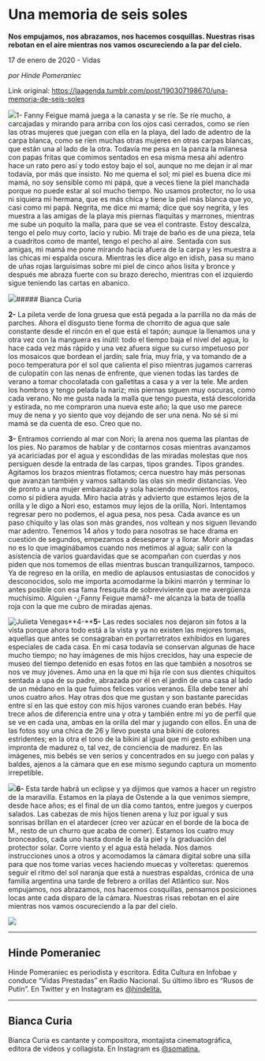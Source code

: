 # Una memoria de seis soles

**Nos empujamos, nos abrazamos, nos hacemos cosquillas. Nuestras risas rebotan en el aire mientras nos vamos oscureciendo a la par del cielo.**

17 de enero de 2020 - Vidas

_por Hinde Pomeraniec_

Link original: https://laagenda.tumblr.com/post/190307198670/una-memoria-de-seis-soles

![](https://64.media.tumblr.com/77a04e79c33fbaeb6cf24cbbb477f82e/b274dab1fe617451-d5/s500x750/8c04c9262d27fbc66b5595ee28ae6627ee515cbf.png)1- Fanny Feigue mamá juega a la canasta y se ríe. Se ríe mucho, a carcajadas y mirando para arriba con los ojos casi cerrados, como se ríen las otras mujeres que juegan con ella en la playa, del lado de adentro de la carpa blanca, como se ríen muchas otras mujeres en otras carpas blancas, que están una al lado de la otra. Todavía me pesa en la panza la milanesa con papas fritas que comimos sentados en esa misma mesa ahí adentro hace un rato pero así y todo estoy bajo el sol, aunque no me dejan ir al mar todavía, por más que insisto. No me quema el sol; mi piel es buena dice mi mamá, no soy sensible como mi papá, que a veces tiene la piel manchada porque no puede estar al sol mucho tiempo. No usamos protector, no lo usa ni siquiera mi hermana, que es más chica y tiene la piel más blanca que yo, casi como mi papá. Negrita, me dice mi mamá; dice que soy negrita, y les muestra a las amigas de la playa mis piernas flaquitas y marrones, mientras me sube un poquito la malla, para que se vea el contraste. Estoy descalza, tengo el pelo muy corto, lacio y rubio. Mi traje de baño es de una pieza, tela a cuadritos como de mantel, tengo el pecho al aire. Sentada con sus amigas, mi mamá me pone mirando hacia afuera de la carpa y les muestra a las chicas mi espalda oscura. Mientras les dice algo en idish, pasa su mano de uñas rojas larguísimas sobre mi piel de cinco años lisita y bronce y después me abraza fuerte con su brazo derecho, mientras con el izquierdo sigue teniendo las cartas en abanico.

![](https://64.media.tumblr.com/77a04e79c33fbaeb6cf24cbbb477f82e/b274dab1fe617451-d5/s500x750/8c04c9262d27fbc66b5595ee28ae6627ee515cbf.png)##### Bianca Curia

  
**2-** La pileta verde de lona gruesa que está pegada a la parrilla no da más de parches. Ahora el disgusto tiene forma de chorrito de agua que sale constante desde el rincón en el que está el tapón; aunque la llenamos una y otra vez con la manguera es inútil: todo el tiempo baja el nivel del agua, lo hace cada vez más rápido y una vez afuera sigue su curso impetuoso por los mosaicos que bordean el jardín; sale fría, muy fría, y va tomando de a poco temperatura por el sol que calienta el piso mientras jugamos carreras de culopatín con las nenas de enfrente, que vienen todas las tardes de verano a tomar chocolatada con galletitas a casa y a ver la tele. Me arden los hombros y tengo pelada la nariz; mis piernas siguen muy oscuras, como cada verano. No me gusta nada la malla que tengo puesta, está descolorida y estirada, no me compraron una nueva este año; la que uso me parece muy de nena y yo siento que voy dejando de ser una nena. No sé si mi mamá se da cuenta de eso. Creo que no.

**3-** Entramos corriendo al mar con Nori; la arena nos quema las plantas de los pies. No paramos de hablar y de contarnos cosas mientras avanzamos ya acariciadas por el agua y escondidas de las miradas molestas que nos persiguen desde la entrada de las carpas, tipos grandes. Tipos grandes. Agitamos los brazos mientras flotamos; cerca nuestro hay más personas que avanzan también y vamos saltando las olas sin medir distancias. Veo de pronto a una mujer embarazada y sola haciendo movimientos raros, como si pidiera ayuda. Miro hacia atrás y advierto que estamos lejos de la orilla y le digo a Nori eso, estamos muy lejos de la orilla, Nori. Intentamos regresar pero no podemos, el agua pesa, nos pesa. Cada avance es un paso chiquito y las olas son más grandes, nos voltean y nos siguen llevando mar adentro. Tenemos 14 años y todo para nosotras se hace drama en cuestión de segundos, empezamos a desesperar y a llorar. Morir ahogadas no es lo que imaginábamos cuando nos metimos al agua; salir con la asistencia de varios guardavidas que se acompañan con cuerdas y nos piden que nos tomemos de ellas mientras buscan tranquilizarnos, tampoco. Ya de regreso en la orilla, en medio de aplausos entusiastas de conocidos y desconocidos, solo me importa acomodarme la bikini marrón y terminar lo antes posible con esa fama fresquita de sobreviviente que me avergüenza muchísimo. Alguien -¿Fanny Feigue mamá?- me alcanza la bata de toalla roja con la que me cubro de miradas ajenas. 

![Julieta Venegas](https://64.media.tumblr.com/52128c9e6f1b6a616b797313dda35097/b274dab1fe617451-ac/s250x400/3d5f740de3f7e86ea9674cb58608fd57ac510131.png)**4-****5-** Las redes sociales nos dejaron sin fotos a la vista porque ahora todo está a la vista y ya no existen las mejores tomas, aquellas que antes se consagraban en portarretratos exhibidos en lugares especiales de cada casa. En mi casa todavía se conservan algunas de hace mucho tiempo; no hay imágenes de mis hijos crecidos, hay una especie de museo del tiempo detenido en esas fotos en las que también a nosotros se nos ve muy jóvenes. Amo una en la que mi hija ríe con sus dientes chiquitos sentada a upa de su padre, abrazada por él en el jardín de una casa al lado de un médano en la que fuimos felices varios veranos. Ella debe tener ahí unos cuatro años. Hay otras dos que me gustan y son bastante parecidas entre sí en las que estoy con mis hijos varones cuando eran bebés. Hay trece años de diferencia entre una y otra y también entre mi yo de perfil que se ve en cada una, ambas en la orilla del mar y jugando con ellos. En una de las fotos soy una chica de 26 y llevo puesta una bikini de colores estridentes; en la otra el tono de la bikini al igual que mi gesto exhiben una impronta de madurez o, tal vez, de conciencia de madurez. En las imágenes, mis bebés se ven serios y concentrados en su juego con palas y baldes, ajenos a la cámara que en ese mismo segundo captura un momento irrepetible.

![](https://64.media.tumblr.com/7a2c2901856da47f708422e698705e8c/b274dab1fe617451-d6/s500x750/26b567e737f4930229f031b8a362e8f148512182.png)**6-** Esta tarde habrá un eclipse y ya dijimos que vamos a hacer un registro de la maravilla. Estamos en la playa de Ostende a la que venimos siempre, desde hace años; es el final de un día como tantos, entre juegos y cuerpos salados. Las cabezas de mis hijos tienen arena y luz por igual y sus sonrisas brillan en el atardecer (creo ver azúcar en el borde de la boca de M., resto de un churro que acaba de comer). Estamos los cuatro muy bronceados, cada uno hasta donde le da la piel y la graduación del protector solar. Corre viento y el agua está helada. Nos damos instrucciones unos a otros y acomodamos la cámara digital sobre una silla para que nos tome varias veces haciendo muecas y volteretas: queremos seguir el ritmo del sol naranja que está a nuestras espaldas, crónica de una familia argentina una tarde de febrero a orillas del Atlántico sur. Nos empujamos, nos abrazamos, nos hacemos cosquillas, pensamos posiciones locas ante cada disparo de la cámara. Nuestras risas rebotan en el aire mientras nos vamos oscureciendo a la par del cielo. 



![](https://64.media.tumblr.com/f84101a0d01a763cac49b6ebf5db2440/b274dab1fe617451-c5/s500x750/99ada2e85ac268edf25fd76418b961540480f8f2.png)

---

Hinde Pomeraniec
----------------


Hinde Pomeraniec es periodista y escritora. Edita Cultura en Infobae y conduce “Vidas Prestadas” en Radio Nacional. Su último libro es “Rusos de Putin”. En Twitter y en Instagram es [@hindelita.](https://twitter.com/hindelita)



---

Bianca Curia
------------


Bianca Curia es cantante y compositora, montajista cinematográfica, editora de videos y collagista. En Instagram es [@somatina.](https://www.instagram.com/somatina/)


